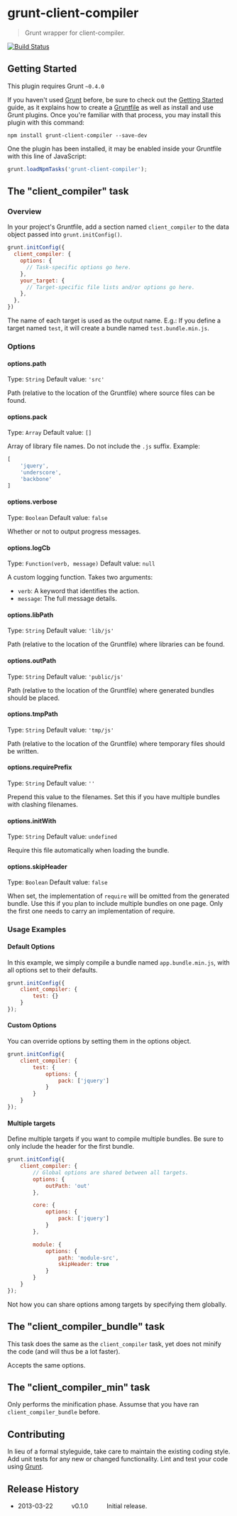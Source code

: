 # grunt-client-compiler

> Grunt wrapper for client-compiler.

[![Build Status](https://travis-ci.org/rubenv/grunt-client-compiler.png?branch=master)](https://travis-ci.org/rubenv/grunt-client-compiler)

## Getting Started
This plugin requires Grunt `~0.4.0`

If you haven't used [Grunt](http://gruntjs.com/) before, be sure to check out the [Getting Started](http://gruntjs.com/getting-started) guide, as it explains how to create a [Gruntfile](http://gruntjs.com/sample-gruntfile) as well as install and use Grunt plugins. Once you're familiar with that process, you may install this plugin with this command:

```shell
npm install grunt-client-compiler --save-dev
```

One the plugin has been installed, it may be enabled inside your Gruntfile with this line of JavaScript:

```js
grunt.loadNpmTasks('grunt-client-compiler');
```

## The "client_compiler" task

### Overview
In your project's Gruntfile, add a section named `client_compiler` to the data object passed into `grunt.initConfig()`.

```js
grunt.initConfig({
  client_compiler: {
    options: {
      // Task-specific options go here.
    },
    your_target: {
      // Target-specific file lists and/or options go here.
    },
  },
})
```

The name of each target is used as the output name. E.g.: If you define a target named `test`, it will create a bundle named `test.bundle.min.js`.

### Options

#### options.path
Type: `String`
Default value: `'src'`

Path (relative to the location of the Gruntfile) where source files can be found.

#### options.pack
Type: `Array`
Default value: `[]`

Array of library file names. Do not include the `.js` suffix. Example:

```js
[
    'jquery',
    'underscore',
    'backbone'
]
```

#### options.verbose
Type: `Boolean`
Default value: `false`

Whether or not to output progress messages.

#### options.logCb
Type: `Function(verb, message)`
Default value: `null`

A custom logging function. Takes two arguments:

* `verb`: A keyword that identifies the action.
* `message`: The full message details.

#### options.libPath
Type: `String`
Default value: `'lib/js'`

Path (relative to the location of the Gruntfile) where libraries can be found.

#### options.outPath
Type: `String`
Default value: `'public/js'`

Path (relative to the location of the Gruntfile) where generated bundles should be placed.

#### options.tmpPath
Type: `String`
Default value: `'tmp/js'`

Path (relative to the location of the Gruntfile) where temporary files should be written.

#### options.requirePrefix
Type: `String`
Default value: `''`

Prepend this value to the filenames. Set this if you have multiple bundles with clashing filenames.

#### options.initWith
Type: `String`
Default value: `undefined`

Require this file automatically when loading the bundle.

#### options.skipHeader
Type: `Boolean`
Default value: `false`

When set, the implementation of `require` will be omitted from the generated bundle. Use this if you plan to include multiple bundles on one page. Only the first one needs to carry an implementation of require.

### Usage Examples

#### Default Options
In this example, we simply compile a bundle named `app.bundle.min.js`, with all options set to their defaults.

```js
grunt.initConfig({
    client_compiler: {
        test: {} 
    }
});
```

#### Custom Options
You can override options by setting them in the options object.

```js
grunt.initConfig({
    client_compiler: {
        test: {
            options: {
                pack: ['jquery']
            }
        } 
    }
});
```

#### Multiple targets
Define multiple targets if you want to compile multiple bundles. Be sure to only include the header for the first bundle.

```js
grunt.initConfig({
    client_compiler: {
        // Global options are shared between all targets.
        options: {
            outPath: 'out'
        },

        core: {
            options: {
                pack: ['jquery']
            }
        }, 

        module: {
            options: {
                path: 'module-src',
                skipHeader: true
            }
        } 
    }
});
```

Not how you can share options among targets by specifying them globally.

## The "client_compiler_bundle" task

This task does the same as the `client_compiler` task, yet does not minify the code (and will thus be a lot faster).

Accepts the same options.

## The "client_compiler_min" task

Only performs the minification phase. Assumse that you have ran `client_compiler_bundle` before.

## Contributing
In lieu of a formal styleguide, take care to maintain the existing coding style. Add unit tests for any new or changed functionality. Lint and test your code using [Grunt](http://gruntjs.com/).

## Release History

* 2013-03-22   v0.1.0   Initial release.
